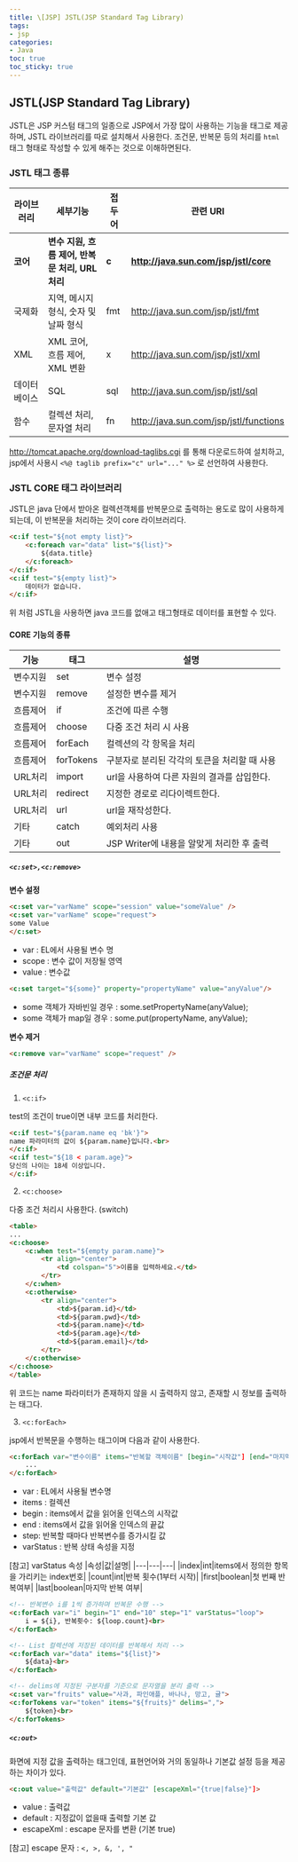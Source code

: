 ```yaml
---
title: \[JSP] JSTL(JSP Standard Tag Library)
tags:
- jsp
categories:
- Java
toc: true
toc_sticky: true
---
```


## JSTL(JSP Standard Tag Library)

JSTL은 JSP 커스텀 태그의 일종으로 JSP에서 가장 많이 사용하는 기능을 태그로 제공하며, JSTL 라이브러리를 따로 설치해서 사용한다.
조건문, 반복문 등의 처리를 `html` 태그 형태로 작성할 수 있게 해주는 것으로 이해하면된다.


### JSTL 태그 종류

|라이브러리|세부기능|접두어|관련 URI|
|---|---|---|---|
|**코어**|**변수 지원, 흐름 제어, 반복문 처리, URL 처리**|**c**|**http://java.sun.com/jsp/jstl/core**|
|국제화|지역, 메시지 형식, 숫자 및 날짜 형식|fmt|http://java.sun.com/jsp/jstl/fmt|
|XML|XML 코어, 흐름 제어, XML 변환|x|http://java.sun.com/jsp/jstl/xml|
|데이터베이스|SQL|sql|http://java.sun.com/jsp/jstl/sql|
|함수|컬렉션 처리, 문자열 처리|fn|http://java.sun.com/jsp/jstl/functions|

<a href="http://tomcat.apache.org/download-taglibs.cgi">http://tomcat.apache.org/download-taglibs.cgi</a> 를 통해 다운로드하여 설치하고,
jsp에서 사용시 `<%@ taglib prefix="c" url="..." %>` 로 선언하여 사용한다.


### JSTL CORE 태그 라이브러리

JSTL은 java 단에서 받아온 컬렉션객체를 반복문으로 출력하는 용도로 많이 사용하게 되는데, 이 반복문을 처리하는 것이 core 라이브러리다.

```html
<c:if test="${not empty list}">
    <c:foreach var="data" list="${list}">
        ${data.title}
    </c:foreach>
</c:if>
<c:if test="${empty list}">
    데이터가 없습니다.
</c:if>
```

위 처럼 JSTL을 사용하면 java 코드를 없애고 태그형태로 데이터를 표현할 수 있다.


#### CORE 기능의 종류

|기능|태그|설명|
|---|---|---|
|변수지원|set|변수 설정|
|변수지원|remove|설정한 변수를 제거|
|흐름제어|if|조건에 따른 수행|
|흐름제어|choose|다중 조건 처리 시 사용|
|흐름제어|forEach|컬렉션의 각 항목을 처리|
|흐름제어|forTokens|구분자로 분리된 각각의 토큰을 처리할 때 사용|
|URL처리|import|url을 사용하여 다른 자원의 결과를 삽입한다.|
|URL처리|redirect|지정한 경로로 리다이렉트한다.|
|URL처리|url|url을 재작성한다.|
|기타|catch|예외처리 사용|
|기타|out|JSP Writer에 내용을 알맞게 처리한 후 출력|



##### `<c:set>,<c:remove>`

**변수 설정**

```html
<c:set var="varName" scope="session" value="someValue" />
<c:set var="varName" scope="request">
some Value
</c:set>
```
- var : EL에서 사용될 변수 명
- scope : 변수 값이 저장될 영역
- value : 변수값


```html
<c:set target="${some}" property="propertyName" value="anyValue"/>
```
- some 객체가 자바빈일 경우 : some.setPropertyName(anyValue);
- some 객체가 map일 경우 : some.put(propertyName, anyValue);


**변수 제거**

```html
<c:remove var="varName" scope="request" />
```

##### 조건문 처리

1. `<c:if>`

test의 조건이 true이면 내부 코드를 처리한다.

```html
<c:if test="${param.name eq 'bk'}">
name 파라미터의 값이 ${param.name}입니다.<br>
</c:if>
<c:if test="${18 < param.age}">
당신의 나이는 18세 이상입니다.
</c:if>
```

2. `<c:choose>`

다중 조건 처리시 사용한다. (switch)

```html
<table>
...
<c:choose>
    <c:when test="${empty param.name}">
        <tr align="center">
            <td colspan="5">이름을 입력하세요.</td>
        </tr>
    </c:when>
    <c:otherwise>
        <tr align="center">
            <td>${param.id}</td>
            <td>${param.pwd}</td>
            <td>${param.name}</td>
            <td>${param.age}</td>
            <td>${param.email}</td>
        </tr>
    </c:otherwise>
</c:choose>
</table>
```

위 코드는 name 파라미터가 존재하지 않을 시 출력하지 않고, 존재할 시 정보를 출력하는 태그다.


3. `<c:forEach>`

jsp에서 반복문을 수행하는 태그이며 다음과 같이 사용한다.

```html
<c:forEach var="변수이름" items="반복할 객체이름" [begin="시작값"] [end="마지막값"] [step="증가값"] [varStatus="반복상태변수이름"]>
    ...
</c:forEach>
```
- var : EL에서 사용될 변수명
- items : 컬렉션
- begin : items에서 값을 읽어올 인덱스의 시작값
- end : items에서 값을 읽어올 인덱스의 끝값
- step: 반복할 때마다 반복변수를 증가시킬 값
- varStatus : 반복 상태 속성을 지정

[참고] varStatus 속성
|속성|값|설명|
|---|---|---|
|index|int|items에서 정의한 항목을 가리키는 index번호|
|count|int|반복 횟수(1부터 시작)|
|first|boolean|첫 번째 반복여부|
|last|boolean|마지막 반복 여부|


```html
<!-- 반복변수 i를 1씩 증가하며 반복문 수행 -->
<c:forEach var="i" begin="1" end="10" step="1" varStatus="loop">
    i = ${i}, 반복횟수: ${loop.count}<br>
</c:forEach>
```

```html
<!-- List 컬렉션에 저장된 데이터를 반복해서 처리 -->
<c:forEach var="data" items="${list}">
    ${data}<br>
</c:forEach>
```

```html
<!-- delims에 지정된 구분자를 기준으로 문자열을 분리 출력 -->
<c:set var="fruits" value="사과, 파인애플, 바나나, 망고, 귤">
<c:forTokens var="token" items="${fruits}" delims=",">
    ${token}<br>
</c:forTokens>
```

##### `<c:out>`

화면에 지정 값을 출력하는 태그인데, 표현언어와 거의 동일하나 기본값 설정 등을 제공하는 차이가 있다.

```html
<c:out value="출력값" default="기본값" [escapeXml="{true|false}"]>
```
- value : 출력값
- default : 지정값이 없을때 출력할 기본 값
- escapeXml : escape 문자를 변환 (기본 true)

[참고] escape 문자 : `<, >, &, ', "`

